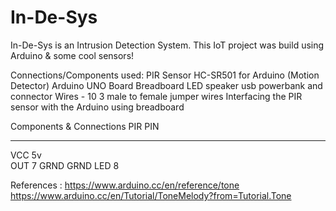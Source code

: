 # In-De-Sys
In-De-Sys is an Intrusion Detection System. This IoT project was build using Arduino &amp; some cool sensors!

Connections/Components used:
PIR Sensor HC-SR501 for Arduino (Motion Detector)
Arduino UNO Board
Breadboard
LED
speaker
usb powerbank and connector
Wires - 10
3 male to female jumper wires
Interfacing the PIR sensor with the Arduino using breadboard

Components & Connections 
PIR		PIN
---   ---
VCC		5v	
OUT		7
GRND  GRND
LED   8

References : https://www.arduino.cc/en/reference/tone
https://www.arduino.cc/en/Tutorial/ToneMelody?from=Tutorial.Tone
